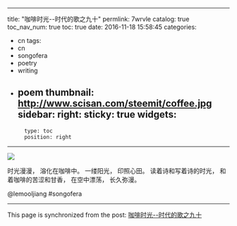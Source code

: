 
---
title: "咖啡时光--时代的歌之九十"
permlink: 7wrvle
catalog: true
toc_nav_num: true
toc: true
date: 2016-11-18 15:58:45
categories:
- cn
tags:
- cn
- songofera
- poetry
- writing
- poem
thumbnail: http://www.scisan.com/steemit/coffee.jpg
sidebar:
    right:
        sticky: true
widgets:
    -
        type: toc
        position: right
---


![](http://www.scisan.com/steemit/coffee.jpg)

时光漫漫，
溶化在咖啡中。
一缕阳光，
印照心田。
读着诗和写着诗的时光，
和着咖啡的苦涩和甘香，
在空中漂荡，
长久弥漫。

 @lemooljiang       #songofera

- - -

This page is synchronized from the post: [咖啡时光--时代的歌之九十](https://steemit.com/@lemooljiang/7wrvle)
